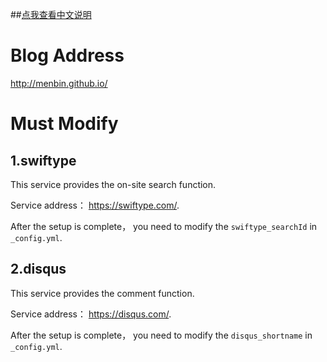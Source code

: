 ##[点我查看中文说明](https://github.com/dubuyuye/blog/blob/gh-pages/README_zh_CN.md)

# Blog Address

<http://menbin.github.io/>


# Must Modify

## 1.swiftype

This service provides the on-site search function.

Service address： <https://swiftype.com/>.

After the setup is complete， you need to modify the `swiftype_searchId` in `_config.yml`.


## 2.disqus

This service provides the comment function.

Service address： <https://disqus.com/>.

After the setup is complete， you need to modify the `disqus_shortname` in `_config.yml`.
